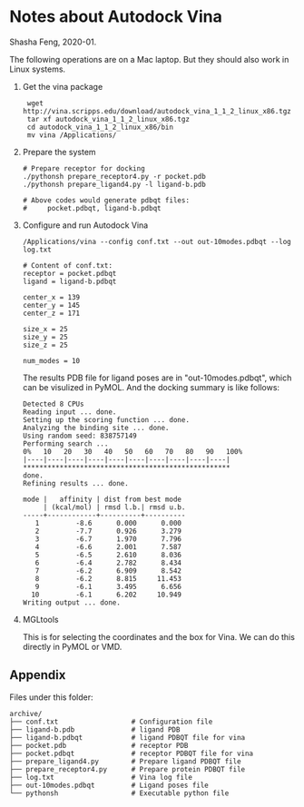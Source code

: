 # Notes about Autodock Vina 

Shasha Feng, 2020-01.

The following operations are on a Mac laptop. But they should also work in Linux systems. 

1. Get the vina package 

   ```
    wget http://vina.scripps.edu/download/autodock_vina_1_1_2_linux_x86.tgz
    tar xf autodock_vina_1_1_2_linux_x86.tgz
    cd autodock_vina_1_1_2_linux_x86/bin
    mv vina /Applications/
   ```

2. Prepare the system

   ```
   # Prepare receptor for docking
   ./pythonsh prepare_receptor4.py -r pocket.pdb
   ./pythonsh prepare_ligand4.py -l ligand-b.pdb
   
   # Above codes would generate pdbqt files:
   #     pocket.pdbqt, ligand-b.pdbqt
   ```

3. Configure and run Autodock Vina

   ```
   /Applications/vina --config conf.txt --out out-10modes.pdbqt --log log.txt
   
   # Content of conf.txt: 
   receptor = pocket.pdbqt
   ligand = ligand-b.pdbqt
   
   center_x = 139
   center_y = 145
   center_z = 171
   
   size_x = 25
   size_y = 25
   size_z = 25
   
   num_modes = 10
   ```

   The results PDB file for ligand poses are in "out-10modes.pdbqt", which can be visulized in PyMOL. And the docking summary is like follows:

   ```
   Detected 8 CPUs
   Reading input ... done.
   Setting up the scoring function ... done.
   Analyzing the binding site ... done.
   Using random seed: 838757149
   Performing search ...
   0%   10   20   30   40   50   60   70   80   90   100%
   |----|----|----|----|----|----|----|----|----|----|
   ***************************************************
   done.
   Refining results ... done.
   
   mode |   affinity | dist from best mode
        | (kcal/mol) | rmsd l.b.| rmsd u.b.
   -----+------------+----------+----------
      1         -8.6      0.000      0.000
      2         -7.7      0.926      3.279
      3         -6.7      1.970      7.796
      4         -6.6      2.001      7.587
      5         -6.5      2.610      8.036
      6         -6.4      2.782      8.434
      7         -6.2      6.909      8.542
      8         -6.2      8.815     11.453
      9         -6.1      3.495      6.656
     10         -6.1      6.202     10.949
   Writing output ... done.
   ```

4. MGLtools

   This is for selecting the coordinates and the box for Vina. We can do this directly in PyMOL or VMD. 



## Appendix

Files under this folder:

```
archive/
├── conf.txt                  # Configuration file
├── ligand-b.pdb              # ligand PDB
├── ligand-b.pdbqt            # ligand PDBQT file for vina
├── pocket.pdb                # receptor PDB
├── pocket.pdbqt              # receptor PDBQT file for vina
├── prepare_ligand4.py        # Prepare ligand PDBQT file
├── prepare_receptor4.py      # Prepare protein PDBQT file
├── log.txt                   # Vina log file
├── out-10modes.pdbqt         # Ligand poses file
└── pythonsh                  # Executable python file
```


